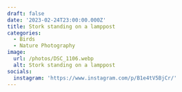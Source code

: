 ```yaml
---
draft: false
date: '2023-02-24T23:00:00.000Z'
title: Stork standing on a lamppost
categories:
  - Birds
  - Nature Photography
image:
  url: /photos/DSC_1106.webp
  alt: Stork standing on a lamppost
socials:
  instagram: 'https://www.instagram.com/p/B1e4tV5BjCr/'
---
```


